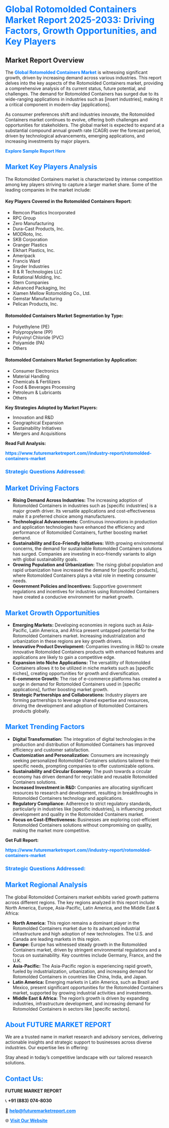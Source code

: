 <h1 style="color: #007BFF;">Global Rotomolded Containers Market Report 2025-2033: Driving Factors, Growth Opportunities, and Key Players</h1>

<section id="overview">
<h2>Market Report Overview</h2>
<p>The <a href="https://www.futuremarketreport.com//industry-report/rotomolded-containers-market" style="color: #007BFF; text-decoration: none;"><strong>Global Rotomolded Containers Market</strong></a> is witnessing significant growth, driven by increasing demand across various industries. This report delves into the key aspects of the Rotomolded Containers market, providing a comprehensive analysis of its current status, future potential, and challenges. The demand for Rotomolded Containers has surged due to its wide-ranging applications in industries such as [insert industries], making it a critical component in modern-day [applications].</p>
<p>As consumer preferences shift and industries innovate, the Rotomolded Containers market continues to evolve, offering both challenges and opportunities for stakeholders. The global market is expected to expand at a substantial compound annual growth rate (CAGR) over the forecast period, driven by technological advancements, emerging applications, and increasing investments by major players.</p>
</section>

<section id="overview">
<p><a href="https://www.futuremarketreport.com//request-sample/reportId=57786" style="color: #007BFF; text-decoration: none;"><strong>Explore Sample Report Here</strong></a></p>
</section>

<section id="key-players">
<h2 style="color: #007BFF;">Market Key Players Analysis</h2>
<p>The Rotomolded Containers market is characterized by intense competition among key players striving to capture a larger market share. Some of the leading companies in the market include:</p>
<h4>Key Players Covered in the Rotomolded Containers Report:</h4>
<ul><li>Remcon Plastics Incorporated</li><li>RPC Group</li><li>Zero Manufacturing</li><li>Dura-Cast Products, Inc.</li><li>MODRoto, Inc.</li><li>SKB Corporation</li><li>Granger Plastics</li><li>Elkhart Plastics, Inc.</li><li>Ameripack</li><li>Francis Ward</li><li>Snyder Industries</li><li>R &amp; R Technologies LLC</li><li>Rotational Molding, Inc.</li><li>Stern Companies</li><li>Advanced Packaging, Inc</li><li>Xiamen Mellow Rotomolding Co., Ltd.</li><li>Gemstar Manufacturing</li><li>Pelican Products, Inc.</li></ul>
<h4>Rotomolded Containers Market Segmentation by Type:</h4>
<ul><li>Polyethylene (PE)</li><li>Polypropylene (PP)</li><li>Polyvinyl Chloride (PVC)</li><li>Polyamide (PA)</li><li>Others</li></ul>

<h4>Rotomolded Containers Market Segmentation by Application:</h4>
<ul><li>Consumer Electronics</li><li>Material Handling</li><li>Chemicals &amp; Fertilizers</li><li>Food &amp; Beverages Processing</li><li>Petroleum &amp; Lubricants</li><li>Others</li></ul>
<p><strong>Key Strategies Adopted by Market Players:</strong></p>
<ul>
<li>Innovation and R&D</li>
<li>Geographical Expansion</li>
<li>Sustainability Initiatives</li>
<li>Mergers and Acquisitions</li>
</ul>
</section>

<section>
<p><strong>Read Full Analysis: </strong></p><a href="https://www.futuremarketreport.com//industry-report/rotomolded-containers-market" style="color: #007BFF; text-decoration: none;"><strong>https://www.futuremarketreport.com//industry-report/rotomolded-containers-market</strong></a>
<h3 style="color: #007BFF;">Strategic Questions Addressed:</h3>
</section>

<section id="driving-factors">
<h2 style="color: #007BFF;">Market Driving Factors</h2>
<ul>
<li><strong>Rising Demand Across Industries:</strong> The increasing adoption of Rotomolded Containers in industries such as [specific industries] is a major growth driver. Its versatile applications and cost-effectiveness make it a preferred choice among manufacturers.</li>
<li><strong>Technological Advancements:</strong> Continuous innovations in production and application technologies have enhanced the efficiency and performance of Rotomolded Containers, further boosting market demand.</li>
<li><strong>Sustainability and Eco-Friendly Initiatives:</strong> With growing environmental concerns, the demand for sustainable Rotomolded Containers solutions has surged. Companies are investing in eco-friendly variants to align with global sustainability goals.</li>
<li><strong>Growing Population and Urbanization:</strong> The rising global population and rapid urbanization have increased the demand for [specific products], where Rotomolded Containers plays a vital role in meeting consumer needs.</li>
<li><strong>Government Policies and Incentives:</strong> Supportive government regulations and incentives for industries using Rotomolded Containers have created a conducive environment for market growth.</li>
</ul>
</section>

<section id="growth-opportunities">
<h2 style="color: #007BFF;">Market Growth Opportunities</h2>
<ul>
<li><strong>Emerging Markets:</strong> Developing economies in regions such as Asia-Pacific, Latin America, and Africa present untapped potential for the Rotomolded Containers market. Increasing industrialization and urbanization in these regions are key growth drivers.</li>
<li><strong>Innovative Product Development:</strong> Companies investing in R&D to create innovative Rotomolded Containers products with enhanced features and applications are likely to gain a competitive edge.</li>
<li><strong>Expansion into Niche Applications:</strong> The versatility of Rotomolded Containers allows it to be utilized in niche markets such as [specific niches], creating opportunities for growth and diversification.</li>
<li><strong>E-commerce Growth:</strong> The rise of e-commerce platforms has created a surge in demand for Rotomolded Containers used in [specific applications], further boosting market growth.</li>
<li><strong>Strategic Partnerships and Collaborations:</strong> Industry players are forming partnerships to leverage shared expertise and resources, driving the development and adoption of Rotomolded Containers products globally.</li>
</ul>
</section>

<section id="trending-factors">
<h2 style="color: #007BFF;">Market Trending Factors</h2>
<ul>
<li><strong>Digital Transformation:</strong> The integration of digital technologies in the production and distribution of Rotomolded Containers has improved efficiency and customer satisfaction.</li>
<li><strong>Customization and Personalization:</strong> Consumers are increasingly seeking personalized Rotomolded Containers solutions tailored to their specific needs, prompting companies to offer customizable options.</li>
<li><strong>Sustainability and Circular Economy:</strong> The push towards a circular economy has driven demand for recyclable and reusable Rotomolded Containers solutions.</li>
<li><strong>Increased Investment in R&D:</strong> Companies are allocating significant resources to research and development, resulting in breakthroughs in Rotomolded Containers technology and applications.</li>
<li><strong>Regulatory Compliance:</strong> Adherence to strict regulatory standards, particularly in industries like [specific industries], is influencing product development and quality in the Rotomolded Containers market.</li>
<li><strong>Focus on Cost-Effectiveness:</strong> Businesses are exploring cost-efficient Rotomolded Containers solutions without compromising on quality, making the market more competitive.</li>
</ul>
</section>

<section>
<p><strong>Get Full Report: </strong></p><a href="https://www.futuremarketreport.com//industry-report/rotomolded-containers-market" style="color: #007BFF; text-decoration: none;"><strong>https://www.futuremarketreport.com//industry-report/rotomolded-containers-market</strong></a>
<h3 style="color: #007BFF;">Strategic Questions Addressed:</h3>
</section>


<section id="regional-analysis">
<h2 style="color: #007BFF;">Market Regional Analysis</h2>
<p>The global Rotomolded Containers market exhibits varied growth patterns across different regions. The key regions analyzed in this report include North America, Europe, Asia-Pacific, Latin America, and the Middle East & Africa:</p>
<ul>
<li><strong>North America:</strong> This region remains a dominant player in the Rotomolded Containers market due to its advanced industrial infrastructure and high adoption of new technologies. The U.S. and Canada are leading markets in this region.</li>
<li><strong>Europe:</strong> Europe has witnessed steady growth in the Rotomolded Containers market, driven by stringent environmental regulations and a focus on sustainability. Key countries include Germany, France, and the U.K.</li>
<li><strong>Asia-Pacific:</strong> The Asia-Pacific region is experiencing rapid growth, fueled by industrialization, urbanization, and increasing demand for Rotomolded Containers in countries like China, India, and Japan.</li>
<li><strong>Latin America:</strong> Emerging markets in Latin America, such as Brazil and Mexico, present significant opportunities for the Rotomolded Containers market, supported by growing industrial activities and investments.</li>
<li><strong>Middle East & Africa:</strong> The region’s growth is driven by expanding industries, infrastructure development, and increasing demand for Rotomolded Containers in sectors like [specific sectors].</li>
</ul>
</section>

<footer>
<h2 style="color: #007BFF;">About FUTURE MARKET REPORT</h2>
<p>We are a trusted name in market research and advisory services, delivering actionable insights and strategic support to businesses across diverse industries. Our expertise lies in offering:</p>

<p>Stay ahead in today’s competitive landscape with our tailored research solutions.</p>

<h2 style="color: #007BFF;">Contact Us:</h2>
<p><strong>FUTURE MARKET REPORT</strong></p>
<p>📞 <strong>+91 (883) 074-8030</strong></p>
<p>📧 <strong><a href="mailto:help@futuremarketreport.com" style="color: #007BFF;">help@futuremarketreport.com</a></strong></p>
<p>🌐 <strong><a href="https://www.futuremarketreport.com/" style="color: #007BFF;">Visit Our Website</a></strong></p>
</footer>